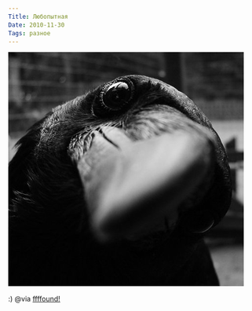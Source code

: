 ```yaml
---
Title: Любопытная
Date: 2010-11-30
Tags: разное
---
```


![Crow](images/crow.jpg)

:) @via [ffffound!](http://ffffound.com/image/f5ea20110ef203bddd6fc24c0aae85936e8641cb)